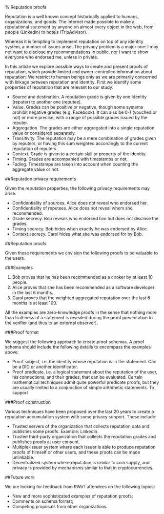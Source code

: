 % Reputation proofs

Reputation is a well known concept historically applied to humans, organizations, and goods. 
The Internet made possible to make a reputational statement by anyone on almost every object in the web,
 from people (Linkedin) to hotels (TripAdvisor).

Whereas it is tempting to implement reputation on top of any identity system, a number of issues arise. 
The privacy problem is a major one: I may not want to disclose my recommendations in public, nor I want to show everyone who endorsed me, unless in private.

In this article we explore possible ways to create and present proofs of reputation, 
which provide limited and owner-controlled information about reputation. We restrict to human beings 
only as we are primarily concerned with linkage between reputation and identity. First we identify 
some properties of reputation that are relevant to our study.

 * Source and destination. A reputation grade is given by one identity (reputer) to another one (reputee).
 * Value. Grades can be positive or negative, though some systems prohibit negative grades (e.g. Facebook). It can also be 0-1 (vouched or not) or more precise, with a range of possible grades issued by the reputer. 
 * Aggregation. The grades are either aggregated into a single reputation value or considered separately.
 * Transitivity. The reputation may be a mere combination of grades given by reputers, or having this sum weighted accordingly to the current reputation of reputers.
 * Context. Grade is given to a certain skill or property of the identity.
 * Timing. Grades are accompanied with timestamps or not.
 * Fading. Timestamps are taken into account when counting the aggregate value or not.


##Reputation privacy requirements

Given the reputation properties, the following privacy requirements may arise:
* Confidentiality of sources. Alice does not reveal who endorsed her.
* Confidentiality of reputees. Alice does not reveal whom she recommended.
* Grade secrecy. Bob reveals who endorsed him but does not disclose the grades.
* Timing secrecy. Bob hides when exactly he was endorsed by Alice.
* Context secrecy. Carol hides what she was endorsed for by Bob.

##Reputation proofs

Given these requirements we envision the following proofs to be valuable to the users.

###Examples
1. Bob proves that he has been recommended as a cooker by at least 10 people.
2. Alice proves that she has been recommended as a software developer in the last 6 months.
3. Carol proves that the weighted aggregated reputation over the last 6 months is at least 100.

All the examples are zero-knowledge proofs in the sense that nothing more than truthness of a statement
 is revealed during the proof presentation to the verifier (and thus to an external observer).

###Proof format

We suggest the following approach to create proof schemas. A proof schema should include the 
following details to encompass the examples above:
* Proof subject, i.e. the identity whose reputation is in the statement. Can be a DID or another identificator.
* Proof predicate, i.e. a logical statement about the reputation of the user, his connections, and their grades, that can be evaluated.
Certain mathematical techniques admit quite powerful predicate proofs, but they are usually limited 
to a conjunction of simple arithmetic statements. To support 



###Proof construction

Various techniques have been proposed over the last 20 years to create a reputation accumulation system with some privacy support. 
These include:
* Trusted servers of the organization that collects reputation data and publishes some proofs. Example: Linkedin.
* Trusted third-party organization that collects the reputation grades and publishes proofs at  user consent.
* Multiple-issuer system where each issuer is able to produce reputation proofs of himself or other users, and these proofs can be 
made unlinkable.
* Decentralized system where reputation is similar to coin supply, and privacy is provided by 
mechanisms similar to that in cryptocurrencies.

##Future work

We are looking for feedback from RWoT attendees on the following topics:
* New and more sophisticated examples of reputation proofs;
* Comments on schema format;
* Competing proposals from other organizations.

